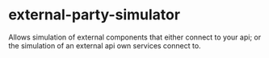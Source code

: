 external-party-simulator
========================

Allows simulation of external components that either connect to your api; or the simulation of an external api own services connect to.
